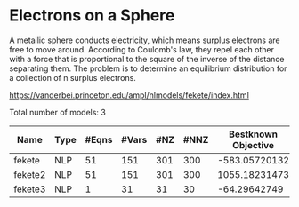 # Electrons on a Sphere

A metallic sphere conducts electricity, which means surplus electrons are free to move around. According to Coulomb's law, they repel each other with a force that is proportional to the square of the inverse of the distance separating them. The problem is to determine an equilibrium distribution for a collection of n surplus electrons.

https://vanderbei.princeton.edu/ampl/nlmodels/fekete/index.html

Total number of models:   3

| Name         | Type | #Eqns | #Vars | #NZ  | #NNZ | Bestknown Objective |
|--------------|------|-------|-------|------|------|---------------------|
| fekete       | NLP  | 51    | 151   | 301  | 300  | -583.05720132	      |
| fekete2      | NLP  | 51    | 151   | 301  | 300  | 1055.18231473	      |
| fekete3      | NLP  | 1     | 31    | 31   | 30   | -64.29642749        |